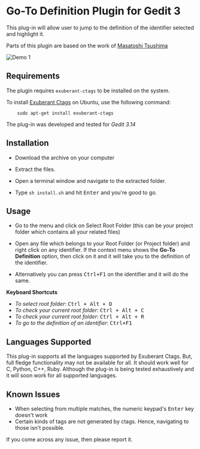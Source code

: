 # Go-To Definition Plugin for Gedit 3

This plug-in will allow user to jump to the definition of the identifier selected and highlight it.

Parts of this plugin are based on the work of [Masatoshi Tsushima](https://github.com/utisam/gtagJump)

![Demo 1](http://share.gifyoutube.com/KRbDoq.gif)


## Requirements

The plugin requires `exuberant-ctags` to be installed on the system.

To install [Exuberant Ctags](http://ctags.sourceforge.net/) on Ubuntu, use the following command:
	
		sudo apt-get install exuberant-ctags

The plug-in was developed and tested for *Gedit 3.14*

## Installation

- Download the archive on your computer

- Extract the files.

- Open a terminal window and navigate to the extracted folder.

- Type `sh install.sh` and hit <kbd>Enter</kbd> and you're good to go.

## Usage

- Go to the menu and click on Select Root Folder (this can be your project folder which contains all your related files)

- Open any file which belongs to your Root Folder (or Project folder) and right click on any identifier. If the context menu shows the **Go-To Definition** option, then click on it and it will take you to the definition of the identifier. 

- Alternatively you can press <kbd>Ctrl+F1</kbd> on the identifier and it will do the same.

**Keyboard Shortcuts**

- *To select root folder*: <kbd>Ctrl + Alt + O</kbd>
- *To check your current root folder*: <kbd>Ctrl + Alt + C</kbd>
- *To check your current root folder*: <kbd>Ctrl + Alt + R</kbd>
- *To go to the definition of an identifier*: <kbd>Ctrl+F1</kbd>

## Languages Supported

This plug-in supports all the languages supported by Exuberant Ctags. But, full fledge functionality may not be available for all. It should work well for C, Python, C++, Ruby. Although the plug-in is being tested exhaustively and it will soon work for all supported languages.

## Known Issues

- When selecting from multiple matches, the numeric keypad's <kbd>Enter</kbd> key doesn't work
- Certain kinds of tags are not generated by ctags. Hence, navigating to those isn't possible.

If you come across any issue, then please report it.
